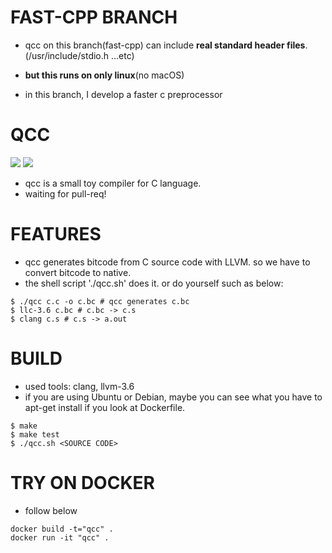 # FAST-CPP BRANCH
- qcc on this branch(fast-cpp) can include **real standard header files**. (/usr/include/stdio.h ...etc)
- **but this runs on only linux**(no macOS)

- in this branch, I develop a faster c preprocessor


# QCC

[![](https://img.shields.io/travis/maekawatoshiki/qcc.svg?style=flat-square)](https://travis-ci.org/maekawatoshiki/qcc)
[![](http://img.shields.io/badge/license-MIT-blue.svg?style=flat-square)](./LICENSE)

- qcc is a small toy compiler for C language.
- waiting for pull-req!


# FEATURES
- qcc generates bitcode from C source code with LLVM. so we have to convert bitcode to native.
- the shell script './qcc.sh' does it. or do yourself such as below:
```
$ ./qcc c.c -o c.bc # qcc generates c.bc
$ llc-3.6 c.bc # c.bc -> c.s
$ clang c.s # c.s -> a.out
```

# BUILD
- used tools: clang, llvm-3.6
- if you are using Ubuntu or Debian, maybe you can see what you have to apt-get install if you look at Dockerfile.
```
$ make
$ make test
$ ./qcc.sh <SOURCE CODE>
```

# TRY ON DOCKER
- follow below
```
docker build -t="qcc" .
docker run -it "qcc" .
```
